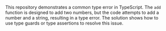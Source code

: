 This repository demonstrates a common type error in TypeScript. The `add` function is designed to add two numbers, but the code attempts to add a number and a string, resulting in a type error. The solution shows how to use type guards or type assertions to resolve this issue.